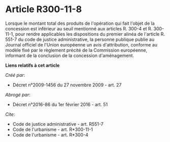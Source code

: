 # Article R300-11-8

Lorsque le montant total des produits de l'opération qui fait l'objet de la concession est inférieur au seuil mentionné aux
articles R. 300-4 et R. 300-11-1, pour rendre applicables les dispositions du premier alinéa de l'article R. 551-7 du code de
justice administrative, la personne publique publie au Journal officiel de l'Union européenne un avis d'attribution, conforme
au modèle fixé par le règlement précité de la Commission européenne, informant de la conclusion de la concession
d'aménagement.

**Liens relatifs à cet article**

_Créé par_:

  - Décret n°2009-1456 du 27 novembre 2009 - art. 27

_Abrogé par_:

  - Décret n°2016-86 du 1er février 2016 - art. 51

_Cite_:

  - Code de justice administrative - art. R551-7
  - Code de l'urbanisme - art. R*300-11-1
  - Code de l'urbanisme - art. R*300-4
